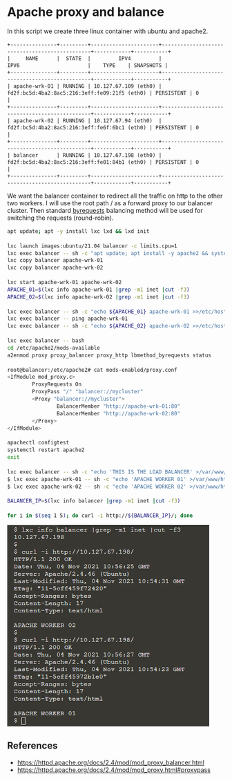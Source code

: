 # Apache proxy and balance

In this script we create three linux container with ubuntu and apache2.

	+---------------+---------+----------------------+-----------------------------------------------+------------+-----------+
	|     NAME      |  STATE  |         IPV4         |                     IPV6                      |    TYPE    | SNAPSHOTS |
	+---------------+---------+----------------------+-----------------------------------------------+------------+-----------+
	| apache-wrk-01 | RUNNING | 10.127.67.109 (eth0) | fd2f:bc5d:4ba2:8ac5:216:3eff:fe09:21f5 (eth0) | PERSISTENT | 0         |
	+---------------+---------+----------------------+-----------------------------------------------+------------+-----------+
	| apache-wrk-02 | RUNNING | 10.127.67.94 (eth0)  | fd2f:bc5d:4ba2:8ac5:216:3eff:fe6f:6bc1 (eth0) | PERSISTENT | 0         |
	+---------------+---------+----------------------+-----------------------------------------------+------------+-----------+
	| balancer      | RUNNING | 10.127.67.198 (eth0) | fd2f:bc5d:4ba2:8ac5:216:3eff:fe01:84b1 (eth0) | PERSISTENT | 0         |
	+---------------+---------+----------------------+-----------------------------------------------+------------+-----------+

We want the balancer container to redirect all the traffic on http to the other two workers.
I will use the root path / as a forward proxy to our balancer cluster.
Then standard [byrequests](https://httpd.apache.org/docs/2.4/mod/mod_lbmethod_byrequests.html) balancing method will be used for switching the requests (round-robin).


```sh
apt update; apt -y install lxc lxd && lxd init

lxc launch images:ubuntu/21.04 balancer -c limits.cpu=1
lxc exec balancer -- sh -c "apt update; apt install -y apache2 && systemctl enable --now apache2"
lxc copy balancer apache-wrk-01
lxc copy balancer apache-wrk-02

lxc start apache-wrk-01 apache-wrk-02
APACHE_01=$(lxc info apache-wrk-01 |grep -m1 inet |cut -f3)
APACHE_02=$(lxc info apache-wrk-02 |grep -m1 inet |cut -f3)
 
lxc exec balancer -- sh -c "echo ${APACHE_01} apache-wrk-01 >>/etc/hosts"
lxc exec balancer -- ping apache-wrk-01
lxc exec balancer -- sh -c "echo ${APACHE_02} apache-wrk-02 >>/etc/hosts"

lxc exec balancer -- bash
cd /etc/apache2/mods-available
a2enmod proxy proxy_balancer proxy_http lbmethod_byrequests status

root@balancer:/etc/apache2# cat mods-enabled/proxy.conf 
<IfModule mod_proxy.c>
        ProxyRequests On
        ProxyPass "/" "balancer://mycluster"
        <Proxy "balancer://mycluster">
                BalancerMember "http://apache-wrk-01:80"
                BalancerMember "http://apache-wrk-02:80"
        </Proxy>
</IfModule>

apachectl configtest
systemctl restart apache2
exit

lxc exec balancer -- sh -c "echo 'THIS IS THE LOAD BALANCER' >/var/www/html/index.html"
$ lxc exec apache-wrk-01 -- sh -c "echo 'APACHE WORKER 01' >/var/www/html/index.html"
$ lxc exec apache-wrk-02 -- sh -c "echo 'APACHE WORKER 02' >/var/www/html/index.html"

BALANCER_IP=$(lxc info balancer |grep -m1 inet |cut -f3)

for i in $(seq 1 5); do curl -i http://${BALANCER_IP}/; done
```
![Round robin in action](img/apache-lb.png)

## References
- https://httpd.apache.org/docs/2.4/mod/mod_proxy_balancer.html
- https://httpd.apache.org/docs/2.4/mod/mod_proxy.html#proxypass
